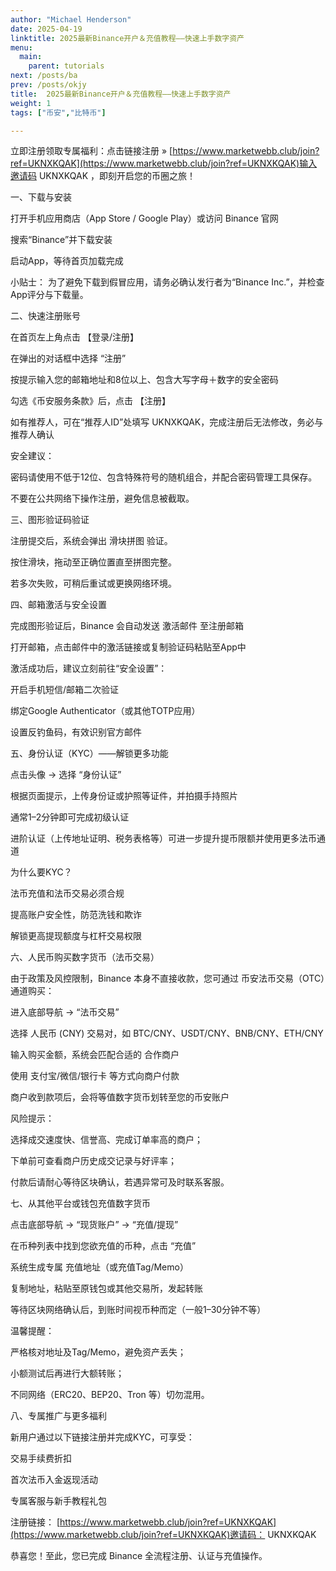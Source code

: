 ```yaml
---
author: "Michael Henderson"
date: 2025-04-19
linktitle: 2025最新Binance开户＆充值教程——快速上手数字资产
menu:
  main:
    parent: tutorials
next: /posts/ba
prev: /posts/okjy
title:  2025最新Binance开户＆充值教程——快速上手数字资产
weight: 1
tags: ["币安","比特币"]

---
```

立即注册领取专属福利：点击链接注册 » [https://www.marketwebb.club/join?ref=UKNXKQAK](https://www.marketwebb.club/join?ref=UKNXKQAK)输入邀请码 UKNXKQAK ，即刻开启您的币圈之旅！

一、下载与安装

打开手机应用商店（App Store / Google Play）或访问 Binance 官网

搜索“Binance”并下载安装

启动App，等待首页加载完成

小贴士： 为了避免下载到假冒应用，请务必确认发行者为“Binance Inc.”，并检查App评分与下载量。

二、快速注册账号

在首页左上角点击 【登录/注册】

在弹出的对话框中选择 “注册”

按提示输入您的邮箱地址和8位以上、包含大写字母＋数字的安全密码

勾选《币安服务条款》后，点击 【注册】

如有推荐人，可在“推荐人ID”处填写 UKNXKQAK，完成注册后无法修改，务必与推荐人确认

安全建议：

密码请使用不低于12位、包含特殊符号的随机组合，并配合密码管理工具保存。

不要在公共网络下操作注册，避免信息被截取。

三、图形验证码验证

注册提交后，系统会弹出 滑块拼图 验证。

按住滑块，拖动至正确位置直至拼图完整。

若多次失败，可稍后重试或更换网络环境。

四、邮箱激活与安全设置

完成图形验证后，Binance 会自动发送 激活邮件 至注册邮箱

打开邮箱，点击邮件中的激活链接或复制验证码粘贴至App中

激活成功后，建议立刻前往“安全设置”：

开启手机短信/邮箱二次验证

绑定Google Authenticator（或其他TOTP应用）

设置反钓鱼码，有效识别官方邮件

五、身份认证（KYC）——解锁更多功能

点击头像 → 选择 “身份认证”

根据页面提示，上传身份证或护照等证件，并拍摄手持照片

通常1–2分钟即可完成初级认证

进阶认证（上传地址证明、税务表格等）可进一步提升提币限额并使用更多法币通道

为什么要KYC？

法币充值和法币交易必须合规

提高账户安全性，防范洗钱和欺诈

解锁更高提现额度与杠杆交易权限

六、人民币购买数字货币（法币交易）

由于政策及风控限制，Binance 本身不直接收款，您可通过 币安法币交易（OTC）通道购买：

进入底部导航 → “法币交易”

选择 人民币 (CNY) 交易对，如 BTC/CNY、USDT/CNY、BNB/CNY、ETH/CNY

输入购买金额，系统会匹配合适的 合作商户

使用 支付宝/微信/银行卡 等方式向商户付款

商户收到款项后，会将等值数字货币划转至您的币安账户

风险提示：

选择成交速度快、信誉高、完成订单率高的商户；

下单前可查看商户历史成交记录与好评率；

付款后请耐心等待区块确认，若遇异常可及时联系客服。

七、从其他平台或钱包充值数字货币

点击底部导航 → “现货账户” → “充值/提现”

在币种列表中找到您欲充值的币种，点击 “充值”

系统生成专属 充值地址（或充值Tag/Memo）

复制地址，粘贴至原钱包或其他交易所，发起转账

等待区块网络确认后，到账时间视币种而定（一般1–30分钟不等）

温馨提醒：

严格核对地址及Tag/Memo，避免资产丢失；

小额测试后再进行大额转账；

不同网络（ERC20、BEP20、Tron 等）切勿混用。

八、专属推广与更多福利

新用户通过以下链接注册并完成KYC，可享受：

交易手续费折扣

首次法币入金返现活动

专属客服与新手教程礼包

注册链接： [https://www.marketwebb.club/join?ref=UKNXKQAK](https://www.marketwebb.club/join?ref=UKNXKQAK)邀请码： UKNXKQAK

恭喜您！至此，您已完成 Binance 全流程注册、认证与充值操作。



